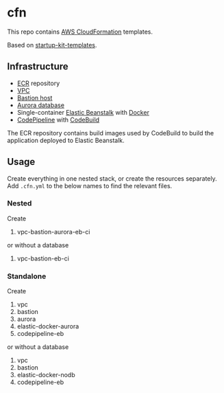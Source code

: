 # cfn

This repo contains [AWS CloudFormation](https://aws.amazon.com/cloudformation/) templates.

Based on [startup-kit-templates](https://github.com/aws-samples/startup-kit-templates).

## Infrastructure

- [ECR](https://aws.amazon.com/ecr/) repository
- [VPC](https://aws.amazon.com/documentation/vpc/)
- [Bastion host](https://docs.aws.amazon.com/quickstart/latest/linux-bastion/architecture.html)
- [Aurora database](https://aws.amazon.com/rds/aurora/)
- Single-container [Elastic Beanstalk](https://aws.amazon.com/elasticbeanstalk/) with [Docker](https://docs.aws.amazon.com/AmazonECS/latest/developerguide/docker-basics.html)
- [CodePipeline](https://aws.amazon.com/codepipeline/) with [CodeBuild](https://aws.amazon.com/codebuild/)

The ECR repository contains build images used by CodeBuild to build the application deployed to Elastic Beanstalk.

## Usage

Create everything in one nested stack, or create the resources separately. Add `.cfn.yml` to the below names to find the
relevant files.

### Nested

Create

1. vpc-bastion-aurora-eb-ci

or without a database

1. vpc-bastion-eb-ci

### Standalone

Create

1. vpc
1. bastion
1. aurora
1. elastic-docker-aurora
1. codepipeline-eb

or without a database

1. vpc
1. bastion
1. elastic-docker-nodb
1. codepipeline-eb
